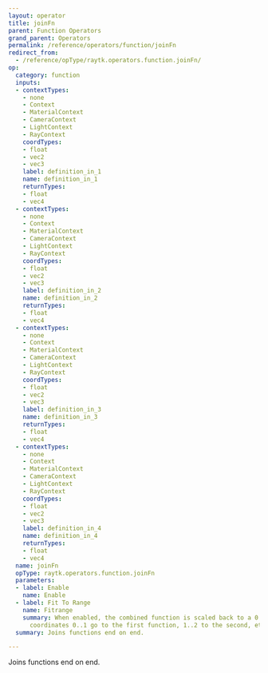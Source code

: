 ```yaml
---
layout: operator
title: joinFn
parent: Function Operators
grand_parent: Operators
permalink: /reference/operators/function/joinFn
redirect_from:
  - /reference/opType/raytk.operators.function.joinFn/
op:
  category: function
  inputs:
  - contextTypes:
    - none
    - Context
    - MaterialContext
    - CameraContext
    - LightContext
    - RayContext
    coordTypes:
    - float
    - vec2
    - vec3
    label: definition_in_1
    name: definition_in_1
    returnTypes:
    - float
    - vec4
  - contextTypes:
    - none
    - Context
    - MaterialContext
    - CameraContext
    - LightContext
    - RayContext
    coordTypes:
    - float
    - vec2
    - vec3
    label: definition_in_2
    name: definition_in_2
    returnTypes:
    - float
    - vec4
  - contextTypes:
    - none
    - Context
    - MaterialContext
    - CameraContext
    - LightContext
    - RayContext
    coordTypes:
    - float
    - vec2
    - vec3
    label: definition_in_3
    name: definition_in_3
    returnTypes:
    - float
    - vec4
  - contextTypes:
    - none
    - Context
    - MaterialContext
    - CameraContext
    - LightContext
    - RayContext
    coordTypes:
    - float
    - vec2
    - vec3
    label: definition_in_4
    name: definition_in_4
    returnTypes:
    - float
    - vec4
  name: joinFn
  opType: raytk.operators.function.joinFn
  parameters:
  - label: Enable
    name: Enable
  - label: Fit To Range
    name: Fitrange
    summary: When enabled, the combined function is scaled back to a 0..1 range. Otherwise,
      coordinates 0..1 go to the first function, 1..2 to the second, etc.
  summary: Joins functions end on end.

---
```



Joins functions end on end.